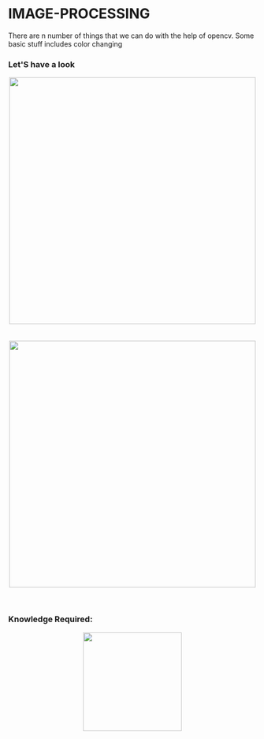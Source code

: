 # IMAGE-PROCESSING

There are n number of things that we can do with the help of opencv. Some basic stuff includes color changing 

### Let'S have a look
<p align="center">
   <img src="https://docs.opencv.org/3.4/output.jpg" width="500px">
   <br/>
   <br/>
   <br/>
   <img src="https://docs.opencv.org/master/frame.jpg" width ="500px">
</p>
<br/>

### Knowledge Required:
<p align="center">
    <img src="https://pyimagesearch.com/wp-content/uploads/2017/08/faster_for_loop_header.png" width="200px">
</p>
